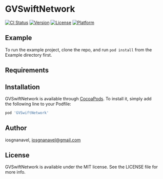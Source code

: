 # GVSwiftNetwork

[![CI Status](https://img.shields.io/travis/santhosh/GVSwiftNetwork.svg?style=flat)](https://travis-ci.org/santhosh/GVSwiftNetwork)
[![Version](https://img.shields.io/cocoapods/v/GVSwiftNetwork.svg?style=flat)](https://cocoapods.org/pods/GVSwiftNetwork)
[![License](https://img.shields.io/cocoapods/l/GVSwiftNetwork.svg?style=flat)](https://cocoapods.org/pods/GVSwiftNetwork)
[![Platform](https://img.shields.io/cocoapods/p/GVSwiftNetwork.svg?style=flat)](https://cocoapods.org/pods/GVSwiftNetwork)

## Example

To run the example project, clone the repo, and run `pod install` from the Example directory first.

## Requirements

## Installation

GVSwiftNetwork is available through [CocoaPods](https://cocoapods.org). To install
it, simply add the following line to your Podfile:

```ruby
pod 'GVSwiftNetwork'
```

## Author

iosgnanavel, iosgnanavel@gmail.com

## License

GVSwiftNetwork is available under the MIT license. See the LICENSE file for more info.
